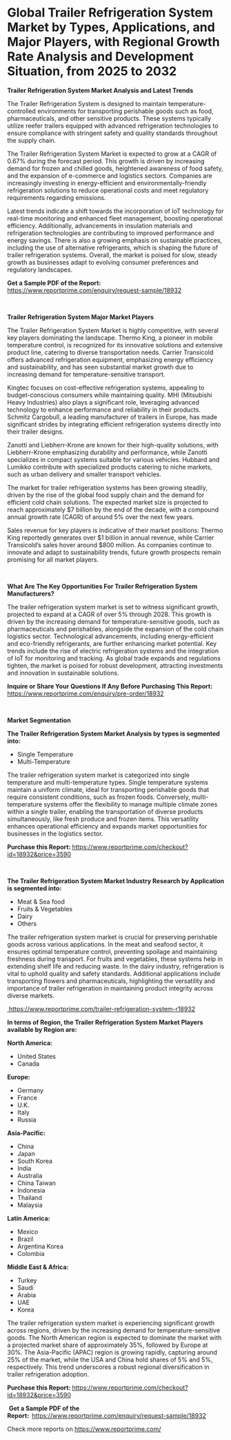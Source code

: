 <p><h1>Global Trailer Refrigeration System Market by Types, Applications, and Major Players, with Regional Growth Rate Analysis and Development Situation, from 2025 to 2032</h1></p><p><strong>Trailer Refrigeration System Market Analysis and Latest Trends</strong></p>
<p><p>The Trailer Refrigeration System is designed to maintain temperature-controlled environments for transporting perishable goods such as food, pharmaceuticals, and other sensitive products. These systems typically utilize reefer trailers equipped with advanced refrigeration technologies to ensure compliance with stringent safety and quality standards throughout the supply chain.</p><p>The Trailer Refrigeration System Market is expected to grow at a CAGR of 0.67% during the forecast period. This growth is driven by increasing demand for frozen and chilled goods, heightened awareness of food safety, and the expansion of e-commerce and logistics sectors. Companies are increasingly investing in energy-efficient and environmentally-friendly refrigeration solutions to reduce operational costs and meet regulatory requirements regarding emissions.</p><p>Latest trends indicate a shift towards the incorporation of IoT technology for real-time monitoring and enhanced fleet management, boosting operational efficiency. Additionally, advancements in insulation materials and refrigeration technologies are contributing to improved performance and energy savings. There is also a growing emphasis on sustainable practices, including the use of alternative refrigerants, which is shaping the future of trailer refrigeration systems. Overall, the market is poised for slow, steady growth as businesses adapt to evolving consumer preferences and regulatory landscapes.</p></p>
<p><strong>Get a Sample PDF of the Report:&nbsp;</strong> <a href="https://www.reportprime.com/enquiry/request-sample/18932?utm_campaign=2822&utm_medium=2&utm_source=Github&utm_content=ia&utm_term=19032025&utm_id=trailer-refrigeration-system">https://www.reportprime.com/enquiry/request-sample/18932</a></p>
<p>&nbsp;</p>
<p><strong>Trailer Refrigeration System Major Market Players</strong></p>
<p><p>The Trailer Refrigeration System Market is highly competitive, with several key players dominating the landscape. Thermo King, a pioneer in mobile temperature control, is recognized for its innovative solutions and extensive product line, catering to diverse transportation needs. Carrier Transicold offers advanced refrigeration equipment, emphasizing energy efficiency and sustainability, and has seen substantial market growth due to increasing demand for temperature-sensitive transport.</p><p>Kingtec focuses on cost-effective refrigeration systems, appealing to budget-conscious consumers while maintaining quality. MHI (Mitsubishi Heavy Industries) also plays a significant role, leveraging advanced technology to enhance performance and reliability in their products. Schmitz Cargobull, a leading manufacturer of trailers in Europe, has made significant strides by integrating efficient refrigeration systems directly into their trailer designs.</p><p>Zanotti and Liebherr-Krone are known for their high-quality solutions, with Liebherr-Krone emphasizing durability and performance, while Zanotti specializes in compact systems suitable for various vehicles. Hubbard and Lumikko contribute with specialized products catering to niche markets, such as urban delivery and smaller transport vehicles.</p><p>The market for trailer refrigeration systems has been growing steadily, driven by the rise of the global food supply chain and the demand for efficient cold chain solutions. The expected market size is projected to reach approximately $7 billion by the end of the decade, with a compound annual growth rate (CAGR) of around 5% over the next few years.</p><p>Sales revenue for key players is indicative of their market positions: Thermo King reportedly generates over $1 billion in annual revenue, while Carrier Transicold’s sales hover around $800 million. As companies continue to innovate and adapt to sustainability trends, future growth prospects remain promising for all market players.</p></p>
<p>&nbsp;</p>
<p><strong>What Are The Key Opportunities For Trailer Refrigeration System Manufacturers?</strong></p>
<p><p>The trailer refrigeration system market is set to witness significant growth, projected to expand at a CAGR of over 5% through 2028. This growth is driven by the increasing demand for temperature-sensitive goods, such as pharmaceuticals and perishables, alongside the expansion of the cold chain logistics sector. Technological advancements, including energy-efficient and eco-friendly refrigerants, are further enhancing market potential. Key trends include the rise of electric refrigeration systems and the integration of IoT for monitoring and tracking. As global trade expands and regulations tighten, the market is poised for robust development, attracting investments and innovation in sustainable solutions.</p></p>
<p><strong>Inquire or Share Your Questions If Any Before Purchasing This Report:</strong> <a href="https://www.reportprime.com/enquiry/pre-order/18932?utm_campaign=2822&utm_medium=2&utm_source=Github&utm_content=ia&utm_term=19032025&utm_id=trailer-refrigeration-system">https://www.reportprime.com/enquiry/pre-order/18932</a></p>
<p>&nbsp;</p>
<p><strong>Market Segmentation</strong></p>
<p><strong>The Trailer Refrigeration System Market Analysis by types is segmented into:</strong></p>
<p><ul><li>Single Temperature</li><li>Multi-Temperature</li></ul></p>
<p><p>The trailer refrigeration system market is categorized into single temperature and multi-temperature types. Single temperature systems maintain a uniform climate, ideal for transporting perishable goods that require consistent conditions, such as frozen foods. Conversely, multi-temperature systems offer the flexibility to manage multiple climate zones within a single trailer, enabling the transportation of diverse products simultaneously, like fresh produce and frozen items. This versatility enhances operational efficiency and expands market opportunities for businesses in the logistics sector.</p></p>
<p><strong>Purchase this Report:&nbsp;</strong><a href="https://www.reportprime.com/checkout?id=18932&price=3590&utm_campaign=2822&utm_medium=2&utm_source=Github&utm_content=ia&utm_term=19032025&utm_id=trailer-refrigeration-system">https://www.reportprime.com/checkout?id=18932&price=3590</a></p>
<p>&nbsp;</p>
<p><strong>The Trailer Refrigeration System Market Industry Research by Application is segmented into:</strong></p>
<p><ul><li>Meat & Sea food</li><li>Fruits & Vegetables</li><li>Dairy</li><li>Others</li></ul></p>
<p><p>The trailer refrigeration system market is crucial for preserving perishable goods across various applications. In the meat and seafood sector, it ensures optimal temperature control, preventing spoilage and maintaining freshness during transport. For fruits and vegetables, these systems help in extending shelf life and reducing waste. In the dairy industry, refrigeration is vital to uphold quality and safety standards. Additional applications include transporting flowers and pharmaceuticals, highlighting the versatility and importance of trailer refrigeration in maintaining product integrity across diverse markets.</p></p>
<p><a href="https://www.reportprime.com/trailer-refrigeration-system-r18932?utm_campaign=2822&utm_medium=2&utm_source=Github&utm_content=ia&utm_term=19032025&utm_id=trailer-refrigeration-system">&nbsp;https://www.reportprime.com/trailer-refrigeration-system-r18932</a></p>
<p><strong>In terms of Region, the Trailer Refrigeration System Market Players available by Region are:</strong></p>
<p>
    <p> <strong> North America: </strong>
        <ul>
            <li>United States</li>
            <li>Canada</li>
        </ul>
        </p> 
    <p> <strong> Europe: </strong>
        <ul>
            <li>Germany</li>
            <li>France</li>
            <li>U.K.</li>
            <li>Italy</li>
            <li>Russia</li>
        </ul>
        </p> 
    <p> <strong> Asia-Pacific: </strong>
        <ul>
            <li>China</li>
            <li>Japan</li>
            <li>South Korea</li>
            <li>India</li>
            <li>Australia</li>
            <li>China Taiwan</li>
            <li>Indonesia</li>
            <li>Thailand</li>
            <li>Malaysia</li>
        </ul>
        </p> 
    <p> <strong> Latin America: </strong>
        <ul>
            <li>Mexico</li>
            <li>Brazil</li>
            <li>Argentina Korea</li>
            <li>Colombia</li>
        </ul>
        </p> 
    <p> <strong> Middle East & Africa: </strong>
        <ul>
            <li>Turkey</li>
            <li>Saudi</li>
            <li>Arabia</li>
            <li>UAE</li>
            <li>Korea</li>
        </ul>
    </p>
    </p>
<p><p>The trailer refrigeration system market is experiencing significant growth across regions, driven by the increasing demand for temperature-sensitive goods. The North American region is expected to dominate the market with a projected market share of approximately 35%, followed by Europe at 30%. The Asia-Pacific (APAC) region is growing rapidly, capturing around 25% of the market, while the USA and China hold shares of 5% and 5%, respectively. This trend underscores a robust regional diversification in trailer refrigeration adoption.</p></p>
<p><strong>Purchase this Report: </strong><a href="https://www.reportprime.com/checkout?id=18932&price=3590&utm_campaign=2822&utm_medium=2&utm_source=Github&utm_content=ia&utm_term=19032025&utm_id=trailer-refrigeration-system">https://www.reportprime.com/checkout?id=18932&price=3590</a></p>
<p>&nbsp;<strong>Get a Sample PDF of the Report:&nbsp;&nbsp;</strong><a href="https://www.reportprime.com/enquiry/request-sample/18932?utm_campaign=2822&utm_medium=2&utm_source=Github&utm_content=ia&utm_term=19032025&utm_id=trailer-refrigeration-system">https://www.reportprime.com/enquiry/request-sample/18932</a></p>
<p><strong></strong></p>
<p>Check more reports on <a href="https://www.reportprime.com/?utm_campaign=2822&utm_medium=2&utm_source=Github&utm_content=ia&utm_term=19032025&utm_id=trailer-refrigeration-system">https://www.reportprime.com/</a></p>